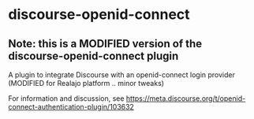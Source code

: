 # discourse-openid-connect

## Note: this is a MODIFIED version of the discourse-openid-connect plugin

A plugin to integrate Discourse with an openid-connect login provider  (MODIFIED for Realajo platform .. minor tweaks) 

For information and discussion, see https://meta.discourse.org/t/openid-connect-authentication-plugin/103632
